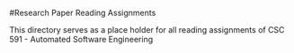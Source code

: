 #Research Paper Reading Assignments

This directory serves as a place holder for all reading assignments of CSC 591 - Automated Software Engineering
